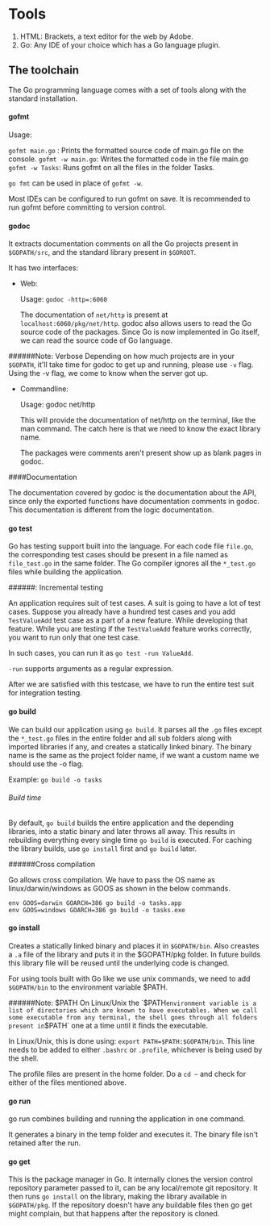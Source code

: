# Tools

1. HTML: Brackets, a text editor for the web by Adobe.
2. Go: Any IDE of your choice which has a Go language plugin.

## The toolchain

The Go programming language comes with a set of tools along with the standard installation. 

#### gofmt

Usage:

`gofmt main.go` : Prints the formatted source code of main.go file on the console.
`gofmt -w main.go`: Writes the formatted code in the file main.go
`gofmt -w Tasks`: Runs gofmt on all the files in the folder Tasks.

`go fmt` can be used in place of `gofmt -w`.

Most IDEs can be configured to run gofmt on save. It is recommended to run gofmt before committing to version control.

#### godoc

It extracts documentation comments on all the Go projects present in `$GOPATH/src`, and the standard library present in `$GOROOT`.

It has two interfaces:

* Web: 

	Usage: `godoc -http=:6060` 

	The documentation of `net/http` is present at `localhost:6060/pkg/net/http`.
	godoc also allows users to read the Go source code of the packages. Since Go is now implemented in Go itself, we can read the source code of Go language.

######Note: Verbose
Depending on how much projects are in your `$GOPATH`, it'll take time for godoc to get up and running, please use `-v` flag. Using the -v flag, we come to know when the server got up.

* Commandline:

	Usage: godoc net/http

	This will provide the documentation of net/http on the terminal, like the man command. The catch here is that we need to know the exact library name.

	The packages were comments aren't present show up as blank pages in godoc.


####Documentation

The documentation covered by godoc is the documentation about the API, since only the exported functions have documentation comments in godoc. This documentation is different from the logic documentation.

#### go test

Go has testing support built into the language. For each code file `file.go`, the corresponding test cases should be present in a file named as `file_test.go` in the same folder. The Go compiler ignores all the `*_test.go` files while building the application.

######: Incremental testing

An application requires suit of test cases. A suit is going to have a lot of test cases. Suppose you already have a hundred test cases and you add `TestValueAdd` test case as a part of a new feature. While developing that feature. While you are testing if the `TestValueAdd` feature works correctly, you want to run only that one test case.

In such cases, you can run it as `go test -run ValueAdd`. 

`-run` supports arguments as a regular expression.

After we are satisfied with this testcase, we have to run the entire test suit for integration testing.

#### go build

We can build our application using `go build`. It parses all the `.go` files except the `*_test.go` files in the entire folder and all sub folders along with imported libraries if any, and creates a statically linked binary. The binary name is the same as the project folder name, if we want a custom name we should use the -o flag. 

Example: `go build -o tasks` 

###### Build time

By default, `go build` builds the entire application and the depending libraries, into a static binary and later throws all away. This results in rebuilding everything every single time `go build` is executed. For caching the library builds, use `go install` first and `go build` later.

######Cross compilation

Go allows cross compilation. We have to pass the OS name as linux/darwin/windows as GOOS as shown in the below commands.

	env GOOS=darwin GOARCH=386 go build -o tasks.app
	env GOOS=windows GOARCH=386 go build -o tasks.exe


#### go install

Creates a statically linked binary and places it in `$GOPATH/bin`.
Also creastes a `.a` file of the library and puts it in the $GOPATH/pkg folder. In future builds this library file will be reused until the underlying code is changed.

For using tools built with Go like we use unix commands, we need to add `$GOPATH/bin` to the environment variable $PATH.

######Note: $PATH
On Linux/Unix the `$PATH` environment variable is a list of directories which are known to have executables. When we call some executable from any terminal, the shell goes through all folders present in `$PATH` one at a time until it finds the executable.

In Linux/Unix, this is done using: `export PATH=$PATH:$GOPATH/bin`. This line needs to be added to either `.bashrc` or `.profile`, whichever is being used by the shell.

The profile files are present in the home folder. Do a `cd ~` and check for either of the files mentioned above.

#### go run

go run combines building and running the application in one command.

It generates a binary in the temp folder and executes it. The binary file isn't retained after the run.

#### go get

This is the package manager in Go. It internally clones the version control repository parameter passed to it, can be any local/remote git repository. It then runs `go install` on the library, making the library available in `$GOPATH/pkg`. If the repository doesn't have any buildable files then go get might complain, but that happens after the repository is cloned.